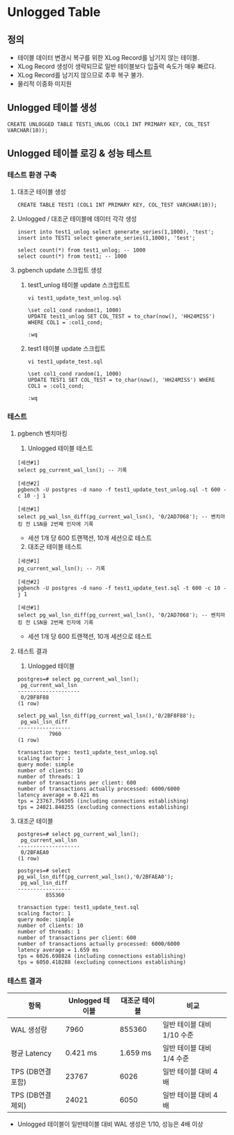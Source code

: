 # Unlogged Table

## 정의
- 테이블 데이터 변경시 복구를 위한 XLog Record를 남기지 않는 테이블.
- XLog Record 생성이 생략되므로 일반 테이블보다 입출력 속도가 매우 빠르다.
- XLog Record를 남기지 않으므로 추후 복구 불가.
- 물리적 이중화 미지원

## Unlogged 테이블 생성
```
CREATE UNLOGGED TABLE TEST1_UNLOG (COL1 INT PRIMARY KEY, COL_TEST VARCHAR(10));
```

## Unlogged 테이블 로깅 & 성능 테스트
### 테스트 환경 구축
1. 대조군 테이블 생성
    ```
    CREATE TABLE TEST1 (COL1 INT PRIMARY KEY, COL_TEST VARCHAR(10));
    ```

2. Unlogged / 대조군 테이블에 데이터 각각 생성
    ```
    insert into test1_unlog select generate_series(1,1000), 'test';
    insert into TEST1 select generate_series(1,1000), 'test';

    select count(*) from test1_unlog; -- 1000
    select count(*) from test1; -- 1000
    ``` 
3. pgbench update 스크립트 생성
   1. test1_unlog 테이블 update 스크립트트
        ```
        vi test1_update_test_unlog.sql

        \set col1_cond random(1, 1000)
        UPDATE test1_unlog SET COL_TEST = to_char(now(), 'HH24MISS') WHERE COL1 = :col1_cond;

        :wq
        ```
   2. test1 테이블 update 스크립트
        ```
        vi test1_update_test.sql

        \set col1_cond random(1, 1000)
        UPDATE TEST1 SET COL_TEST = to_char(now(), 'HH24MISS') WHERE COL1 = :col1_cond;

        :wq
        ```
### 테스트
1. pgbench 벤치마킹
   1. Unlogged 테이블 테스트
    ```
    [세션#1]
    select pg_current_wal_lsn(); -- 기록

    [세션#2]
    pgbench -U postgres -d nano -f test1_update_test_unlog.sql -t 600 -c 10 -j 1
    
    [세션#1]
    select pg_wal_lsn_diff(pg_current_wal_lsn(), '0/2AD7068'); -- 벤치마킹 전 LSN을 2번째 인자에 기록
    ```
    - 세션 1개 당 600 트랜잭션, 10개 세션으로 테스트
  
   2. 대조군 테이블 테스트
    ```
    [세션#1]
    pg_current_wal_lsn(); -- 기록

    [세션#2]
    pgbench -U postgres -d nano -f test1_update_test.sql -t 600 -c 10 -j 1
    
    [세션#1]
    select pg_wal_lsn_diff(pg_current_wal_lsn(), '0/2AD7068'); -- 벤치마킹 전 LSN을 2번째 인자에 기록
    ```
    - 세션 1개 당 600 트랜잭션, 10개 세션으로 테스트

5. 테스트 결과
   1. Unlogged 테이블
    ```
    postgres=# select pg_current_wal_lsn();
     pg_current_wal_lsn
    --------------------
     0/2BF8F88
    (1 row)

    select pg_wal_lsn_diff(pg_current_wal_lsn(),'0/2BF8F88');
     pg_wal_lsn_diff
    -----------------
              7960
    (1 row)

    transaction type: test1_update_test_unlog.sql
    scaling factor: 1
    query mode: simple
    number of clients: 10
    number of threads: 1
    number of transactions per client: 600
    number of transactions actually processed: 6000/6000
    latency average = 0.421 ms
    tps = 23767.756505 (including connections establishing)
    tps = 24021.848255 (excluding connections establishing)
    ```

2. 대조군 테이블
    ```
    postgres=# select pg_current_wal_lsn();
     pg_current_wal_lsn
    --------------------
     0/2BFAEA0
    (1 row)

    postgres=# select pg_wal_lsn_diff(pg_current_wal_lsn(),'0/2BFAEA0');
     pg_wal_lsn_diff
    -----------------
             855360 

    transaction type: test1_update_test.sql
    scaling factor: 1
    query mode: simple
    number of clients: 10
    number of threads: 1
    number of transactions per client: 600
    number of transactions actually processed: 6000/6000
    latency average = 1.659 ms
    tps = 6026.698824 (including connections establishing)
    tps = 6050.418288 (excluding connections establishing)
    ```
### 테스트 결과
| 항목 | Unlogged 테이블 | 대조군 테이블 | 비교 | 
| --- | --- | --- | --- |
| WAL 생성량 | 7960 | 855360 | 일반 테이블 대비 1/10 수준 |
| 평균 Latency | 0.421 ms | 1.659 ms | 일반 테이블 대비 1/4 수준 |
| TPS (DB연결 포함) | 23767 | 6026 | 일반 테이블 대비 4배 |
| TPS (DB연결 제외) | 24021 | 6050 | 일반 테이블 대비 4배 |
- Unlogged 테이블이 일반테이블 대비 WAL 생성은 1/10, 성능은 4배 이상
